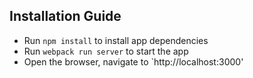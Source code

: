 ## Installation Guide

* Run `npm install` to install app dependencies
* Run `webpack run server` to start the app
* Open the browser, navigate to `http://localhost:3000'